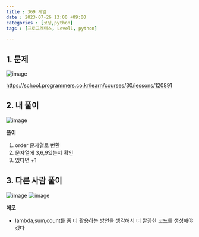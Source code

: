```yaml
---
title : 369 게임
date : 2023-07-26 13:00 +09:00
categories : [코딩,python]
tags : [프로그래머스, Level1, python]

---
```

## 1. 문제

![image](https://github.com/mini0-0/mini0-0.github.io/assets/63296983/f306b3d0-2216-43ab-9769-3c2ae9fff716)

<https://school.programmers.co.kr/learn/courses/30/lessons/120891>

## 2. 내 풀이
![image](https://github.com/mini0-0/mini0-0.github.io/assets/63296983/05ced2ea-c4b4-4b66-85b3-2cace9e7ce42)

**풀이**

1. order 문자열로 변환
2. 문자열에 3,6,9있는지 확인
3. 있다면 +1

## 3. 다른 사람 풀이
![image](https://github.com/mini0-0/mini0-0.github.io/assets/63296983/0ace66ee-68da-4325-bdb6-b657843f1f0a)
![image](https://github.com/mini0-0/mini0-0.github.io/assets/63296983/925c893d-c3f5-4122-86e6-1f052d6fe066)


**메모**

- lambda,sum,count를 좀 더 활용하는 방안을 생각해서 더 깔끔한 코드를 생성해야겠다

